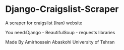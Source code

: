 # Django-Craigslist-Scraper
A scraper for craigslist (Iran) website

You need:Django - BeautifulSoup - requests libraries

Made By Amirhossein Abaskohi
University of Tehran
